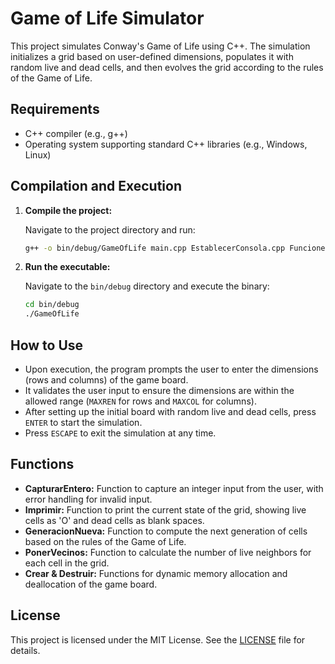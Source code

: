 # Game of Life Simulator

This project simulates Conway's Game of Life using C++. The simulation initializes a grid based on user-defined dimensions, populates it with random live and dead cells, and then evolves the grid according to the rules of the Game of Life.

## Requirements

- C++ compiler (e.g., g++)
- Operating system supporting standard C++ libraries (e.g., Windows, Linux)

## Compilation and Execution

1. **Compile the project:**

    Navigate to the project directory and run:

    ```bash
    g++ -o bin/debug/GameOfLife main.cpp EstablecerConsola.cpp FuncionesAuxiliares.cpp
    ```

2. **Run the executable:**

    Navigate to the `bin/debug` directory and execute the binary:

    ```bash
    cd bin/debug
    ./GameOfLife
    ```

## How to Use

- Upon execution, the program prompts the user to enter the dimensions (rows and columns) of the game board.
- It validates the user input to ensure the dimensions are within the allowed range (`MAXREN` for rows and `MAXCOL` for columns).
- After setting up the initial board with random live and dead cells, press `ENTER` to start the simulation.
- Press `ESCAPE` to exit the simulation at any time.

## Functions

- **CapturarEntero:** Function to capture an integer input from the user, with error handling for invalid input.
- **Imprimir:** Function to print the current state of the grid, showing live cells as 'O' and dead cells as blank spaces.
- **GeneracionNueva:** Function to compute the next generation of cells based on the rules of the Game of Life.
- **PonerVecinos:** Function to calculate the number of live neighbors for each cell in the grid.
- **Crear & Destruir:** Functions for dynamic memory allocation and deallocation of the game board.

## License

This project is licensed under the MIT License. See the [LICENSE](LICENSE) file for details.
